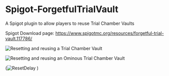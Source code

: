# Spigot-ForgetfulTrialVault
A Spigot plugin to allow players to reuse Trial Chamber Vaults  


Spigot Download page: https://www.spigotmc.org/resources/forgetful-trial-vault.117786/

![Resetting and reusing a Trial Chamber Vault](https://github.com/DTanJP/Spigot-ForgetfulTrialVault/blob/main/media/Forgetful%20Trial%20Vault.gif?raw=true)

![Resetting and reusing an Ominous Trial Chamber Vault](https://github.com/DTanJP/Spigot-ForgetfulTrialVault/blob/main/media/Forgetful%20Ominous%20Trial%20Vault.gif?raw=true)

(![ResetDelay](https://github.com/user-attachments/assets/1440777a-370a-46fa-b50e-131ddb6c70df)
)
